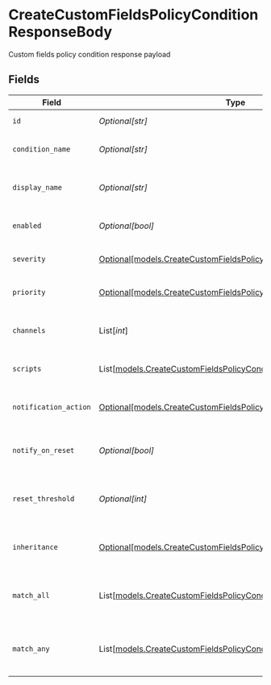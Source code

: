 # CreateCustomFieldsPolicyConditionResponseBody

Custom fields policy condition response payload


## Fields

| Field                                                                                                                                    | Type                                                                                                                                     | Required                                                                                                                                 | Description                                                                                                                              |
| ---------------------------------------------------------------------------------------------------------------------------------------- | ---------------------------------------------------------------------------------------------------------------------------------------- | ---------------------------------------------------------------------------------------------------------------------------------------- | ---------------------------------------------------------------------------------------------------------------------------------------- |
| `id`                                                                                                                                     | *Optional[str]*                                                                                                                          | :heavy_minus_sign:                                                                                                                       | Policy condition id                                                                                                                      |
| `condition_name`                                                                                                                         | *Optional[str]*                                                                                                                          | :heavy_minus_sign:                                                                                                                       | Policy condition name                                                                                                                    |
| `display_name`                                                                                                                           | *Optional[str]*                                                                                                                          | :heavy_minus_sign:                                                                                                                       | Policy condition display name                                                                                                            |
| `enabled`                                                                                                                                | *Optional[bool]*                                                                                                                         | :heavy_minus_sign:                                                                                                                       | Policy condition enabled                                                                                                                 |
| `severity`                                                                                                                               | [Optional[models.CreateCustomFieldsPolicyConditionSeverity]](../models/createcustomfieldspolicyconditionseverity.md)                     | :heavy_minus_sign:                                                                                                                       | Policy condition severity                                                                                                                |
| `priority`                                                                                                                               | [Optional[models.CreateCustomFieldsPolicyConditionPriority]](../models/createcustomfieldspolicyconditionpriority.md)                     | :heavy_minus_sign:                                                                                                                       | Policy condition priority                                                                                                                |
| `channels`                                                                                                                               | List[*int*]                                                                                                                              | :heavy_minus_sign:                                                                                                                       | Policy condition notification channels                                                                                                   |
| `scripts`                                                                                                                                | List[[models.CreateCustomFieldsPolicyConditionScripts](../models/createcustomfieldspolicyconditionscripts.md)]                           | :heavy_minus_sign:                                                                                                                       | Policy condition scripts                                                                                                                 |
| `notification_action`                                                                                                                    | [Optional[models.CreateCustomFieldsPolicyConditionNotificationAction]](../models/createcustomfieldspolicyconditionnotificationaction.md) | :heavy_minus_sign:                                                                                                                       | Policy condition notification action                                                                                                     |
| `notify_on_reset`                                                                                                                        | *Optional[bool]*                                                                                                                         | :heavy_minus_sign:                                                                                                                       | Policy condition notify on reset                                                                                                         |
| `reset_threshold`                                                                                                                        | *Optional[int]*                                                                                                                          | :heavy_minus_sign:                                                                                                                       | Policy condition reset threshold (seconds)                                                                                               |
| `inheritance`                                                                                                                            | [Optional[models.CreateCustomFieldsPolicyConditionInheritance]](../models/createcustomfieldspolicyconditioninheritance.md)               | :heavy_minus_sign:                                                                                                                       | Policy condition inheritance status                                                                                                      |
| `match_all`                                                                                                                              | List[[models.CreateCustomFieldsPolicyConditionMatchAll](../models/createcustomfieldspolicyconditionmatchall.md)]                         | :heavy_minus_sign:                                                                                                                       | Custom field value must meet all conditions                                                                                              |
| `match_any`                                                                                                                              | List[[models.CreateCustomFieldsPolicyConditionMatchAny](../models/createcustomfieldspolicyconditionmatchany.md)]                         | :heavy_minus_sign:                                                                                                                       | Custom field value must meet any conditions                                                                                              |